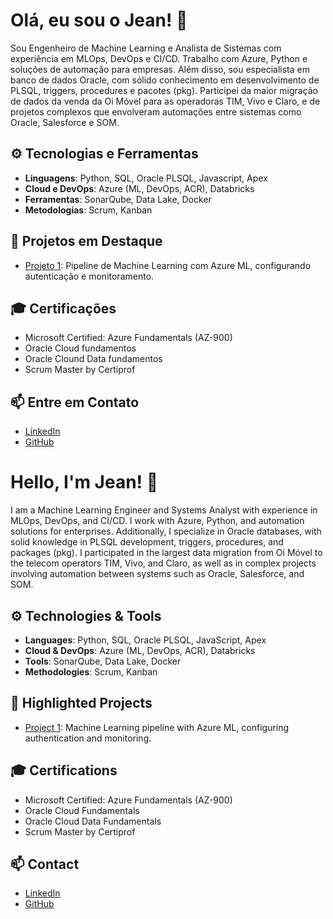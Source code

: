 # Olá, eu sou o Jean! 👋

Sou Engenheiro de Machine Learning e Analista de Sistemas com experiência em MLOps, DevOps e CI/CD. Trabalho com Azure, Python e soluções de automação para empresas. Além disso, sou especialista em banco de dados Oracle, com sólido conhecimento em desenvolvimento de PLSQL, triggers, procedures e pacotes (pkg). Participei da maior migração de dados da venda da Oi Móvel para as operadoras TIM, Vivo e Claro, e de projetos complexos que envolveram automações entre sistemas como Oracle, Salesforce e SOM.

## ⚙️ Tecnologias e Ferramentas
- **Linguagens**: Python, SQL, Oracle PLSQL, Javascript, Apex
- **Cloud e DevOps**: Azure (ML, DevOps, ACR), Databricks
- **Ferramentas**: SonarQube, Data Lake, Docker
- **Metodologias**: Scrum, Kanban

## 🚀 Projetos em Destaque
- [Projeto 1](https://github.com/jottabrown/AzureMacnhineLearning): Pipeline de Machine Learning com Azure ML, configurando autenticação e monitoramento.


## 🎓 Certificações
- Microsoft Certified: Azure Fundamentals (AZ-900)
- Oracle Cloud fundamentos
- Oracle Clound Data fundamentos
- Scrum Master by Certiprof
  

## 📫 Entre em Contato
- [LinkedIn](https://www.linkedin.com/in/jean-alves-6671a7105/)
- [GitHub](https://github.com/jottabrown/)

# Hello, I'm Jean! 👋

I am a Machine Learning Engineer and Systems Analyst with experience in MLOps, DevOps, and CI/CD. I work with Azure, Python, and automation solutions for enterprises. Additionally, I specialize in Oracle databases, with solid knowledge in PLSQL development, triggers, procedures, and packages (pkg). I participated in the largest data migration from Oi Móvel to the telecom operators TIM, Vivo, and Claro, as well as in complex projects involving automation between systems such as Oracle, Salesforce, and SOM.

## ⚙️ Technologies & Tools
- **Languages**: Python, SQL, Oracle PLSQL, JavaScript, Apex
- **Cloud & DevOps**: Azure (ML, DevOps, ACR), Databricks
- **Tools**: SonarQube, Data Lake, Docker
- **Methodologies**: Scrum, Kanban

## 🚀 Highlighted Projects
- [Project 1](https://github.com/jottabrown/AzureMacnhineLearning): Machine Learning pipeline with Azure ML, configuring authentication and monitoring.

## 🎓 Certifications
- Microsoft Certified: Azure Fundamentals (AZ-900)
- Oracle Cloud Fundamentals
- Oracle Cloud Data Fundamentals
- Scrum Master by Certiprof
  
## 📫 Contact
- [LinkedIn](https://www.linkedin.com/in/jean-alves-6671a7105/)
- [GitHub](https://github.com/jottabrown/)
